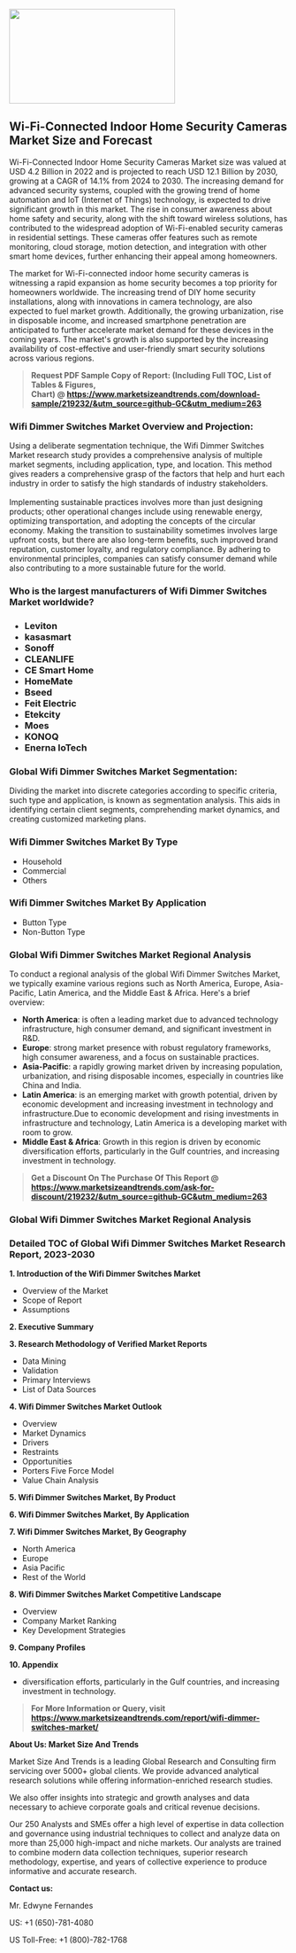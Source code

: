 <p><img class="alignnone size-medium wp-image-20088" src="https://ffe5etoiles.com/wp-content/uploads/2024/12/MST1-300x171.png" alt="" width="300" height="171" /></p><h2>Wi-Fi-Connected Indoor Home Security Cameras Market Size and Forecast</h2><p>Wi-Fi-Connected Indoor Home Security Cameras Market size was valued at USD 4.2 Billion in 2022 and is projected to reach USD 12.1 Billion by 2030, growing at a CAGR of 14.1% from 2024 to 2030. The increasing demand for advanced security systems, coupled with the growing trend of home automation and IoT (Internet of Things) technology, is expected to drive significant growth in this market. The rise in consumer awareness about home safety and security, along with the shift toward wireless solutions, has contributed to the widespread adoption of Wi-Fi-enabled security cameras in residential settings. These cameras offer features such as remote monitoring, cloud storage, motion detection, and integration with other smart home devices, further enhancing their appeal among homeowners.</p><p>The market for Wi-Fi-connected indoor home security cameras is witnessing a rapid expansion as home security becomes a top priority for homeowners worldwide. The increasing trend of DIY home security installations, along with innovations in camera technology, are also expected to fuel market growth. Additionally, the growing urbanization, rise in disposable income, and increased smartphone penetration are anticipated to further accelerate market demand for these devices in the coming years. The market's growth is also supported by the increasing availability of cost-effective and user-friendly smart security solutions across various regions.</p></p><blockquote id="" class=""><strong>Request PDF Sample Copy of Report: (Including Full TOC, List of Tables &amp; Figures, Chart)&nbsp;@&nbsp;<strong><a href="https://www.marketsizeandtrends.com/download-sample/219232/&utm_source=github-GC&utm_medium=263" target="_blank">https://www.marketsizeandtrends.com/download-sample/219232/&utm_source=github-GC&utm_medium=263</a></strong></strong></blockquote><h3 id="" class="">Wifi Dimmer Switches Market&nbsp;Overview and Projection:</h3><p id="" class="">Using a deliberate segmentation technique, the Wifi Dimmer Switches Market research study provides a comprehensive analysis of multiple market segments, including application, type, and location. This method gives readers a comprehensive grasp of the factors that help and hurt each industry in order to satisfy the high standards of industry stakeholders. <br /> <br />Implementing sustainable practices involves more than just designing products; other operational changes include using renewable energy, optimizing transportation, and adopting the concepts of the circular economy. Making the transition to sustainability sometimes involves large upfront costs, but there are also long-term benefits, such improved brand reputation, customer loyalty, and regulatory compliance. By adhering to environmental principles, companies can satisfy consumer demand while also contributing to a more sustainable future for the world.</p><h3 id="" class="">Who is the largest manufacturers of&nbsp;Wifi Dimmer Switches Market worldwide?</h3><h3 class=""><p><ul><li>Leviton </li><li> kasasmart </li><li> Sonoff </li><li> CLEANLIFE </li><li> CE Smart Home </li><li> HomeMate </li><li> Bseed </li><li> Feit Electric </li><li> Etekcity </li><li> Moes </li><li> KONOQ </li><li> Enerna IoTech</li></ul></p></h3><h3 id="" class="">Global&nbsp;Wifi Dimmer Switches Market Segmentation:</h3><p id="" class="">Dividing the market into discrete categories according to specific criteria, such type and application, is known as segmentation analysis. This aids in identifying certain client segments, comprehending market dynamics, and creating customized marketing plans.</p><h3 id="" class="">Wifi Dimmer Switches Market&nbsp;By Type</h3><p><p><ul><li>Household</li><li> Commercial</li><li> Others</p></li></ul></p></p><h3 id="" class="">Wifi Dimmer Switches Market&nbsp;By Application</h3><p class=""><p><ul><li>Button Type</li><li> Non-Button Type</li></ul></p></p><h3 id="" class="">Global Wifi Dimmer Switches Market Regional Analysis</h3><p id="" class="">To conduct a regional analysis of the global Wifi Dimmer Switches Market, we typically examine various regions such as North America, Europe, Asia-Pacific, Latin America, and the Middle East &amp; Africa. Here's a brief overview:</p><ul><li><strong>North America</strong>: is often a leading market due to advanced technology infrastructure, high consumer demand, and significant investment in R&amp;D.</li><li><strong>Europe</strong>: strong market presence with robust regulatory frameworks, high consumer awareness, and a focus on sustainable practices.</li><li><strong>Asia-Pacific</strong>: a rapidly growing market driven by increasing population, urbanization, and rising disposable incomes, especially in countries like China and India.</li><li><strong>Latin America</strong>: is an emerging market with growth potential, driven by economic development and increasing investment in technology and infrastructure.Due to economic development and rising investments in infrastructure and technology, Latin America is a developing market with room to grow.</li><li><strong>Middle East &amp; Africa</strong>: Growth in this region is driven by economic diversification efforts, particularly in the Gulf countries, and increasing investment in technology.</li></ul><blockquote id="" class=""><strong>Get a Discount On The Purchase Of This Report @ <strong><a href="https://www.marketsizeandtrends.com/ask-for-discount/219232/&utm_source=github-GC&utm_medium=263" target="_blank">https://www.marketsizeandtrends.com/ask-for-discount/219232/&utm_source=github-GC&utm_medium=263</a></strong></strong></blockquote><h3 id="" class="">Global Wifi Dimmer Switches Market Regional Analysis</h3><h3 id="" class="">Detailed TOC of Global Wifi Dimmer Switches Market Research Report, 2023-2030</h3><p id="" class=""><strong>1. Introduction of the Wifi Dimmer Switches Market</strong></p><ul><li>Overview of the Market</li><li>Scope of Report</li><li>Assumptions</li></ul><p id="" class=""><strong>2. Executive Summary</strong></p><p id="" class=""><strong>3. Research Methodology of Verified Market Reports</strong></p><ul><li>Data Mining</li><li>Validation</li><li>Primary Interviews</li><li>List of Data Sources</li></ul><p id="" class=""><strong>4. Wifi Dimmer Switches Market Outlook</strong></p><ul><li>Overview</li><li>Market Dynamics</li><li>Drivers</li><li>Restraints</li><li>Opportunities</li><li>Porters Five Force Model</li><li>Value Chain Analysis</li></ul><p id="" class=""><strong>5. Wifi Dimmer Switches Market, By Product</strong></p><p id="" class=""><strong>6. Wifi Dimmer Switches Market, By Application</strong></p><p id="" class=""><strong>7. Wifi Dimmer Switches Market, By Geography</strong></p><ul><li>North America</li><li>Europe</li><li>Asia Pacific</li><li>Rest of the World</li></ul><p id="" class=""><strong>8. Wifi Dimmer Switches Market Competitive Landscape</strong></p><ul><li>Overview</li><li>Company Market Ranking</li><li>Key Development Strategies</li></ul><p id="" class=""><strong>9. Company Profiles</strong></p><p id="" class=""><strong>10. Appendix</strong></p><ul><li>diversification efforts, particularly in the Gulf countries, and increasing investment in technology.</li></ul><blockquote id="" class=""><strong>For More Information or Query, visit <strong><strong><a href="https://www.marketsizeandtrends.com/report/wifi-dimmer-switches-market/" target="_blank">https://www.marketsizeandtrends.com/report/wifi-dimmer-switches-market/</a></strong></strong></strong></blockquote><p id="" class=""><strong>About Us: Market Size And Trends</strong></p><p id="" class="">Market Size And Trends is a leading Global Research and Consulting firm servicing over 5000+ global clients. We provide advanced analytical research solutions while offering information-enriched research studies.</p><p id="" class="">We also offer insights into strategic and growth analyses and data necessary to achieve corporate goals and critical revenue decisions.</p><p id="" class="">Our 250 Analysts and SMEs offer a high level of expertise in data collection and governance using industrial techniques to collect and analyze data on more than 25,000 high-impact and niche markets. Our analysts are trained to combine modern data collection techniques, superior research methodology, expertise, and years of collective experience to produce informative and accurate research.</p><p id="" class=""><strong>Contact us:</strong></p><p id="" class="">Mr. Edwyne Fernandes</p><p id="" class="">US: +1 (650)-781-4080</p><p id="" class="">US Toll-Free: +1 (800)-782-1768</p>
